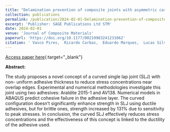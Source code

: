 ```yaml
---
title: "Delamination prevention of composite joints with asymmetric carbon-fiber reinforced plastic adherends"
collection: publications
permalink: /publication/2024-02-01-Delamination-prevention-of-composite-joints-with-asymmetric-carbon-fiber-reinforced-plastic-adherends
excerpt: 'Publisher: SAGE Publications Ltd STM'
date: 2024-02-01
venue: 'Journal of Composite Materials'
paperurl: 'https://doi.org/10.1177/00219983241231062'
citation: ' Vasco Pires,  Ricardo Carbas,  Eduardo Marques,  Lucas Silva, &quot;Delamination prevention of composite joints with asymmetric carbon-fiber reinforced plastic adherends.&quot; Journal of Composite Materials, 2024.'
---
```

[Access paper here](https://doi.org/10.1177/00219983241231062){:target="_blank"}

**Abstract:**

The study proposes a novel concept of a curved single lap joint (SLJ) with non- uniform adhesive thickness to reduce stress concentrations near overlap edges. Experimental and numerical methodologies investigate this joint using two adhesives: Araldite 2015-1 and AV138. Numerical models in ABAQUS predict cohesive failure in the adhesive layer. The curved configuration doesn’t significantly enhance strength in SLJ using ductile adhesives, but for brittle ones, strength increased by 131% due to sensitivity to peak stresses. In conclusion, the curved SLJ effectively reduces stress concentrations and the effectiveness of this concept is linked to the ductility of the adhesive used.
